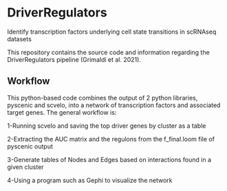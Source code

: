 # DriverRegulators
Identify transcription factors underlying cell state transitions in scRNAseq datasets

This repository contains the source code and information regarding the DriverRegulators pipeline (Grimaldi et al. 2021).

## Workflow

This python-based code combines the output of 2 python libraries, pyscenic and scvelo, into a network of transcription factors and associated target genes.
The general workflow is:

1-Running scvelo and saving the top driver genes by cluster as a table

2-Extracting the AUC matrix and the regulons from the f_final.loom file of pyscenic output

3-Generate tables of Nodes and Edges based on interactions found in a given cluster

4-Using a program such as Gephi to visualize the network

